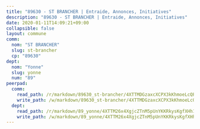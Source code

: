 ```yaml
---
title: "89630 - ST BRANCHER | Entraide, Annonces, Initiatives"
description: "89630 - ST BRANCHER | Entraide, Annonces, Initiatives"
date: 2020-01-11T14:09:21+09:00
collapsible: false
layout: commune
comm:
  nom: "ST BRANCHER"
  slug: st-brancher
  cp: "89630"
dept:
  nom: "Yonne"
  slug: yonne
  num: "89"
peerpad:
  comm:
    read_path: /r/markdown/89630_st-brancher/4XTTMDGzaxcXCPX3kKhmoeLcQPiH4o1B1irK2ryrTyByqH33V
    write_path: /w/markdown/89630_st-brancher/4XTTMDGzaxcXCPX3kKhmoeLcQPiH4o1B1irK2ryrTyByqH33V-K3TgTkVNvb5VLTJVWA8qy9fuVMn6jxuSNHjbonJ2kSa2ojHnfQw2CKYA2KxDCP63MeB7JqREJcy5Jv5ZfQe1zATzyd2ni7QEkZFhn8ykUp4GYDqWWRbYpHJkqWETcreARxgr6VgT
  dept:
    read_path: /r/markdown/89_yonne/4XTTM26x4XgjcZTnM5pUnYKKRkysKgfXHh1wiigoPHqn9LDKB
    write_path: /w/markdown/89_yonne/4XTTM26x4XgjcZTnM5pUnYKKRkysKgfXHh1wiigoPHqn9LDKB-K3TgU4xaMVqzoRnPJNyddApuMoWvJyHL35bzooauYvdhG3MLg3ikjpoueq9BDtqVP4hJBQxpPxix2gohzXyST9tZPnEkyXpDMdHiAFpx7EU6e8WgvFk7NPsBQepM8o13bG9dyqq7
---
```



